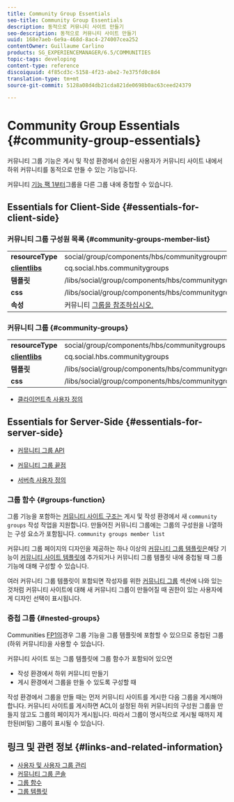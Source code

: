 ```yaml
---
title: Community Group Essentials
seo-title: Community Group Essentials
description: 동적으로 커뮤니티 사이트 만들기
seo-description: 동적으로 커뮤니티 사이트 만들기
uuid: 168e7aeb-6e9a-468d-8ac4-274007cea252
contentOwner: Guillaume Carlino
products: SG_EXPERIENCEMANAGER/6.5/COMMUNITIES
topic-tags: developing
content-type: reference
discoiquuid: 4f85cd3c-5158-4f23-abe2-7e375fd0c8d4
translation-type: tm+mt
source-git-commit: 5128a08d4db21cda821de0698b0ac63ceed24379

---
```



# Community Group Essentials {#community-group-essentials}

커뮤니티 그룹 기능은 게시 및 작성 환경에서 승인된 사용자가 커뮤니티 사이트 내에서 하위 커뮤니티를 동적으로 만들 수 있는 기능입니다.

커뮤니티 [기능 팩 1부터](deploy-communities.md#latestfeaturepack)그룹을 다른 그룹 내에 중첩할 수 있습니다.

## Essentials for Client-Side {#essentials-for-client-side}

### 커뮤니티 그룹 구성원 목록 {#community-groups-member-list}

<table>
 <tbody>
  <tr>
   <td> <strong>resourceType</strong></td>
   <td>social/group/components/hbs/communitygroupmemberlist</td>
  </tr>
  <tr>
   <td> <a href="clientlibs.md"><strong>clientlibs</strong></a></td>
   <td>cq.social.hbs.communitygroups</td>
  </tr>
  <tr>
   <td> <strong>템플릿</strong></td>
   <td> /libs/social/group/components/hbs/communitygroupmemberlist/communitygroupmemberlist.hbs<br /> </td>
  </tr>
  <tr>
   <td> <strong>css</strong></td>
   <td> /libs/social/group/components/hbs/communitygroupmemberlist/clientlibs/memberList.css</td>
  </tr>
  <tr>
   <td><strong>속성</strong></td>
   <td>커뮤니티 <a href="creating-groups.md">그룹을 참조하십시오.</a></td>
  </tr>
 </tbody>
</table>

### 커뮤니티 그룹 {#community-groups}

<table>
 <tbody>
  <tr>
   <td> <strong>resourceType</strong></td>
   <td>social/group/components/hbs/communitygroups</td>
  </tr>
  <tr>
   <td> <a href="clientlibs.md"><strong>clientlibs</strong></a></td>
   <td>cq.social.hbs.communitygroups</td>
  </tr>
  <tr>
   <td> <strong>템플릿</strong></td>
   <td> /libs/social/group/components/hbs/communitygroups/communitygroups.hbs<br /> </td>
  </tr>
  <tr>
   <td> <strong>css</strong></td>
   <td> /libs/social/group/components/hbs/communitygroupmemberlist/clientlibs/communitygroups.css</td>
  </tr>
 </tbody>
</table>

* [클라이언트측 사용자 정의](client-customize.md)

## Essentials for Server-Side {#essentials-for-server-side}

* [커뮤니티 그룹 API](https://helpx.adobe.com/experience-manager/6-5/sites/developing/using/reference-materials/javadoc/com/adobe/cq/social/group/client/api/package-summary.html)

* [커뮤니티 그룹 끝점](https://helpx.adobe.com/experience-manager/6-5/sites/developing/using/reference-materials/javadoc/com/adobe/cq/social/group/client/endpoints/package-summary.html)

* [서버측 사용자 정의](server-customize.md)

### 그룹 함수 {#groups-function}

그룹 기능을 포함하는 [커뮤니티 사이트 구조는](functions.md#groups-function) 게시 및 작성 환경에서 새 `community groups` 작성 작업을 지원합니다. 만들어진 커뮤니티 그룹에는 그룹의 구성원을 나열하는 구성 요소가 포함됩니다. `community groups member list`

커뮤니티 그룹 페이지의 디자인을 제공하는 하나 이상의 [커뮤니티 그룹 템플릿은](tools-groups.md)해당 기능이 [커뮤니티 사이트 템플릿에](sites.md) 추가되거나 커뮤니티 그룹 템플릿 내에 중첩될 때 그룹 기능에 대해 구성할 수 있습니다.

여러 커뮤니티 그룹 템플릿이 포함되면 작성자를 위한 [커뮤니티 그룹](creating-groups.md) 섹션에 나와 있는 것처럼 커뮤니티 사이트에 대해 새 커뮤니티 그룹이 만들어질 때 권한이 있는 사용자에게 디자인 선택이 표시됩니다.

### 중첩 그룹 {#nested-groups}

Communities [FP1의](deploy-communities.md#latestfeaturepack)경우 그룹 기능을 그룹 템플릿에 포함할 수 있으므로 중첩된 그룹(하위 커뮤니티)을 사용할 수 있습니다.

커뮤니티 사이트 또는 그룹 템플릿에 그룹 함수가 포함되어 있으면

* 작성 환경에서 하위 커뮤니티 만들기
* 게시 환경에서 그룹을 만들 수 있도록 구성할 때

작성 환경에서 그룹을 만들 때는 먼저 커뮤니티 사이트를 게시한 다음 그룹을 게시해야 합니다. 커뮤니티 사이트를 게시하면 ACL이 설정된 하위 커뮤니티의 구성원 그룹을 만들지 않고도 그룹의 페이지가 게시됩니다. 따라서 그룹이 명시적으로 게시될 때까지 제한된(비밀) 그룹이 표시될 수 있습니다.

## 링크 및 관련 정보 {#links-and-related-information}

* [사용자 및 사용자 그룹 관리](users.md)
* [커뮤니티 그룹 콘솔](groups.md)
* [그룹 함수](functions.md#groups-function)
* [그룹 템플릿](tools-groups.md)

